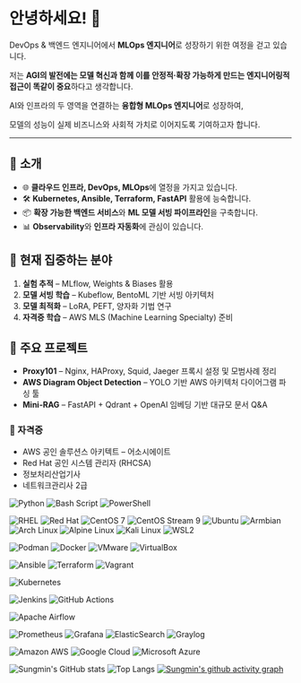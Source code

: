 # 안녕하세요! 👋

DevOps & 백엔드 엔지니어에서 **MLOps 엔지니어**로 성장하기 위한 여정을 걷고 있습니다.  

저는 **AGI의 발전에는 모델 혁신과 함께 이를 안정적·확장 가능하게 만드는 엔지니어링적 접근이 똑같이 중요**하다고 생각합니다.  

AI와 인프라의 두 영역을 연결하는 **융합형 MLOps 엔지니어**로 성장하여, 

모델의 성능이 실제 비즈니스와 사회적 가치로 이어지도록 기여하고자 합니다.  


---
## 🚀 소개
- 🌐 **클라우드 인프라, DevOps, MLOps**에 열정을 가지고 있습니다.  
- 🛠 **Kubernetes, Ansible, Terraform, FastAPI** 활용에 능숙합니다.  
- 📦 **확장 가능한 백엔드 서비스**와 **ML 모델 서빙 파이프라인**을 구축합니다.  
- 📊 **Observability**와 **인프라 자동화**에 관심이 있습니다.  

## 📌 현재 집중하는 분야
1. **실험 추적** – MLflow, Weights & Biases 활용  
2. **모델 서빙 학습** – Kubeflow, BentoML 기반 서빙 아키텍처  
3. **모델 최적화** – LoRA, PEFT, 양자화 기법 연구  
4. **자격증 학습** – AWS MLS (Machine Learning Specialty) 준비  

## 📂 주요 프로젝트
- **Proxy101** – Nginx, HAProxy, Squid, Jaeger 프록시 설정 및 모범사례 정리  
- **AWS Diagram Object Detection** – YOLO 기반 AWS 아키텍처 다이어그램 파싱 툴  
- **Mini-RAG** – FastAPI + Qdrant + OpenAI 임베딩 기반 대규모 문서 Q&A  

### 📜 자격증
- AWS 공인 솔루션스 아키텍트 – 어소시에이트
- Red Hat 공인 시스템 관리자 (RHCSA)
- 정보처리산업기사
- 네트워크관리사 2급


<!-- Language / Scripting -->
![Python](https://img.shields.io/badge/Python-3670A0?style=flat-square&logo=python&logoColor=ffdd54)
![Bash Script](https://img.shields.io/badge/Bash_Script-121011?style=flat-square&logo=gnu-bash&logoColor=white)
![PowerShell](https://img.shields.io/badge/PowerShell-5391FE?style=flat-square&logo=powershell&logoColor=white)

<!-- Operating Systems -->
![RHEL](https://img.shields.io/badge/RHEL-EE0000?style=flat-square&logo=redhat&logoColor=white)
![Red Hat](https://img.shields.io/badge/Red_Hat-EE0000?style=flat-square&logo=redhat&logoColor=white)
![CentOS 7](https://img.shields.io/badge/CentOS_7-262577?style=flat-square&logo=centos&logoColor=white)
![CentOS Stream 9](https://img.shields.io/badge/CentOS_Stream_9-262577?style=flat-square&logo=centos&logoColor=white)
![Ubuntu](https://img.shields.io/badge/Ubuntu-E95420?style=flat-square&logo=ubuntu&logoColor=white)
![Armbian](https://img.shields.io/badge/Armbian-FF6F00?style=flat-square&logo=arm&logoColor=white)
![Arch Linux](https://img.shields.io/badge/Arch_Linux-1793D1?style=flat-square&logo=arch-linux&logoColor=white)
![Alpine Linux](https://img.shields.io/badge/Alpine_Linux-0D597F?style=flat-square&logo=alpinelinux&logoColor=white)
![Kali Linux](https://img.shields.io/badge/Kali_Linux-557C94?style=flat-square&logo=kalilinux&logoColor=white)
![WSL2](https://img.shields.io/badge/WSL2-4D4D4D?style=flat-square&logo=windows-terminal&logoColor=white)

<!-- Container Runtime & Virtualization -->
![Podman](https://img.shields.io/badge/Podman-892CA0?style=flat-square&logo=podman&logoColor=white)
![Docker](https://img.shields.io/badge/Docker-2496ED?style=flat-square&logo=docker&logoColor=white)
![VMware](https://img.shields.io/badge/VMware-607078?style=flat-square&logo=vmware&logoColor=white)
![VirtualBox](https://img.shields.io/badge/VirtualBox-183A61?style=flat-square&logo=virtualbox&logoColor=white)

<!-- IaC / Automation -->
![Ansible](https://img.shields.io/badge/Ansible-EE0000?style=flat-square&logo=ansible&logoColor=white)
![Terraform](https://img.shields.io/badge/Terraform-5C5ECC?style=flat-square&logo=terraform&logoColor=white)
![Vagrant](https://img.shields.io/badge/Vagrant-1563FF?style=flat-square&logo=vagrant&logoColor=white)

<!-- Container Orchestration -->
![Kubernetes](https://img.shields.io/badge/Kubernetes-326CE5?style=flat-square&logo=kubernetes&logoColor=white)

<!-- CI/CD -->
![Jenkins](https://img.shields.io/badge/Jenkins-D24939?style=flat-square&logo=jenkins&logoColor=white)
![GitHub Actions](https://img.shields.io/badge/GitHub_Actions-2088FF?style=flat-square&logo=githubactions&logoColor=white)

<!-- Data -->
![Apache Airflow](https://img.shields.io/badge/Apache_Airflow-017CEE?style=flat-square&logo=apacheairflow&logoColor=white)

<!-- Observability / Monitoring -->
![Prometheus](https://img.shields.io/badge/Prometheus-E6522C?style=flat-square&logo=prometheus&logoColor=white)
![Grafana](https://img.shields.io/badge/Grafana-F46800?style=flat-square&logo=grafana&logoColor=white)
![ElasticSearch](https://img.shields.io/badge/ElasticSearch-005571?style=flat-square&logo=elasticsearch&logoColor=white)
![Graylog](https://img.shields.io/badge/Graylog-FF3633?style=flat-square&logo=graylog&logoColor=white)


<!-- Cloud Platforms -->
![Amazon AWS](https://img.shields.io/badge/Amazon_AWS-FF9900?style=flat-square&logo=amazonaws&logoColor=white)
![Google Cloud](https://img.shields.io/badge/Google_Cloud-4285F4?style=flat-square&logo=googlecloud&logoColor=white)
![Microsoft Azure](https://img.shields.io/badge/Microsoft_Azure-0078D4?style=flat-square&logo=microsoftazure&logoColor=white)



![Sungmin's GitHub stats](https://github-readme-stats.vercel.app/api?username=sungmin-woo-devops&show_icons=true&theme=radical)
![Top Langs](https://github-readme-stats.vercel.app/api/top-langs/?username=sungmin-woo-devops&layout=compact&theme=radical)
[![Sungmin's github activity graph](https://github-readme-activity-graph.vercel.app/graph?username=sungmin-woo-devops&theme=react-dark)](https://github.com/ashutosh00710/github-readme-activity-graph)
